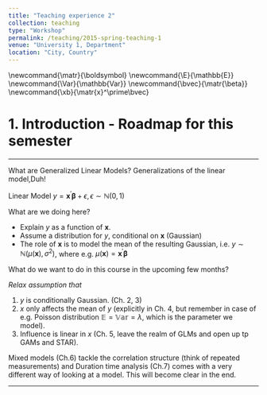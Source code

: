```yaml
---
title: "Teaching experience 2"
collection: teaching
type: "Workshop"
permalink: /teaching/2015-spring-teaching-1
venue: "University 1, Department"
location: "City, Country"
---
```




\newcommand{\matr}{\boldsymbol}
\newcommand{\E}{\mathbb{E}}
\newcommand{\Var}{\mathbb{Var}}
\newcommand{\bvec}{\matr{\beta}}
\newcommand{\xb}{\matr{x}^\prime\bvec}




# 1. Introduction - Roadmap for this semester

---------

What are Generalized Linear Models? Generalizations of the linear model,Duh!

Linear Model $y = \mathbf x^\prime \boldsymbol\beta + \epsilon, \epsilon \sim \mathbb{N}(0,1)$

What are we doing here?

*  Explain $y$ as a function of $\mathbf x$.
*  Assume a distribution for $y$, conditional on $\mathbf x$ (Gaussian)
*  The role of $\mathbf x$ is to model the mean of the resulting Gaussian, i.e. $y \sim \mathbb{N}(\mu(\mathbf x), \sigma^2)$, where e.g. $\mu(\mathbf x) = \mathbf x^\prime \boldsymbol \beta$ 

What do we want to do in this course in the upcoming few months?

*Relax assumption that*

1. $y$ is conditionally Gaussian. (Ch. 2, 3)
2. $x$ only affects the mean of $y$ (explicitly in Ch. 4, but remember in case of e.g. Poisson distribution $\mathbb{E}=\mathbb{Var}=\lambda$, which is the parameter we model).
3. Influence is linear in $x$ (Ch. 5, leave the realm of GLMs and open up tp GAMs and STAR).

Mixed models (Ch.6) tackle the correlation structure (think of repeated measurements) and Duration time analysis (Ch.7) comes with a very different way of looking at a model. This will become clear in the end.

---------
